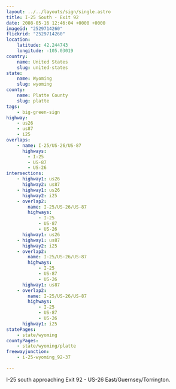 ```yaml
---
layout: ../../layouts/sign/single.astro
title: I-25 South - Exit 92
date: 2008-05-16 12:46:04 +0000 +0000
imageid: "2529714260"
flickrid: "2529714260"
location:
    latitude: 42.244743
    longitude: -105.03019
country:
    name: United States
    slug: united-states
state:
    name: Wyoming
    slug: wyoming
county:
    name: Platte County
    slug: platte
tags:
    - big-green-sign
highway:
    - us26
    - us87
    - i25
overlaps:
    - name: I-25/US-26/US-87
      highways:
        - I-25
        - US-87
        - US-26
intersections:
    - highway1: us26
      highway2: us87
    - highway1: us26
      highway2: i25
    - overlap2:
        name: I-25/US-26/US-87
        highways:
            - I-25
            - US-87
            - US-26
      highway1: us26
    - highway1: us87
      highway2: i25
    - overlap2:
        name: I-25/US-26/US-87
        highways:
            - I-25
            - US-87
            - US-26
      highway1: us87
    - overlap2:
        name: I-25/US-26/US-87
        highways:
            - I-25
            - US-87
            - US-26
      highway1: i25
statePages:
    - state/wyoming
countyPages:
    - state/wyoming/platte
freewayjunction:
    - i-25-wyoming_92-37

---
```

I-25 south approaching Exit 92 - US-26 East/Guernsey/Torrington.